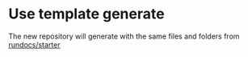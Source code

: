 # Use template generate
The new repository will generate with the same files and folders from [rundocs/starter](https://github.com/rundocs/starter/generate)
